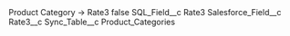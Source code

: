 <?xml version="1.0" encoding="UTF-8"?>
<CustomMetadata xmlns="http://soap.sforce.com/2006/04/metadata" xmlns:xsi="http://www.w3.org/2001/XMLSchema-instance" xmlns:xsd="http://www.w3.org/2001/XMLSchema">
    <label>Product Category -&gt; Rate3</label>
    <protected>false</protected>
    <values>
        <field>SQL_Field__c</field>
        <value xsi:type="xsd:string">Rate3</value>
    </values>
    <values>
        <field>Salesforce_Field__c</field>
        <value xsi:type="xsd:string">Rate3__c</value>
    </values>
    <values>
        <field>Sync_Table__c</field>
        <value xsi:type="xsd:string">Product_Categories</value>
    </values>
</CustomMetadata>
